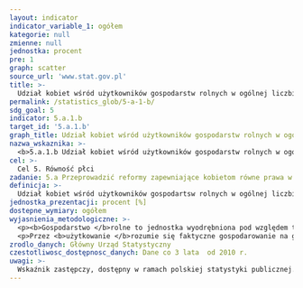 ```yaml
---
layout: indicator
indicator_variable_1: ogółem
kategorie: null
zmienne: null
jednostka: procent
pre: 1
graph: scatter
source_url: 'www.stat.gov.pl'
title: >-
  Udział kobiet wśród użytkowników gospodarstw rolnych w ogólnej liczbie użytkowników gospodarstw rolnych
permalink: /statistics_glob/5-a-1-b/
sdg_goal: 5
indicator: 5.a.1.b
target_id: '5.a.1.b'
graph_title: Udział kobiet wśród użytkowników gospodarstw rolnych w ogólnej liczbie użytkowników gospodarstw rolnych
nazwa_wskaznika: >-
  <b>5.a.1.b Udział kobiet wśród użytkowników gospodarstw rolnych w ogólnej liczbie użytkowników gospodarstw rolnych</b>
cel: >-
  Cel 5. Równość płci
zadanie: 5.a Przeprowadzić reformy zapewniające kobietom równe prawa w dostępie do zasobów ekonomicznych, prawa własności, sprawowania kontroli nad gruntami i innym mieniem, usług finansowych, dziedziczenia oraz zasobów naturalnych, zgodnie z prawem krajowym
definicja: >-
  Udział kobiet wśród użytkowników gospodartsw rolnych w ogólnej liczbie użytkowników gospodarstw rolnych
jednostka_prezentacji: procent [%]
dostepne_wymiary: ogółem
wyjasnienia_metodologiczne: >-
  <p><b>Gospodarstwo </b>rolne to jednostka wyodrębniona pod względem technicznym i ekonomicznym, posiadająca odrębne kierownictwo (użytkownik lub zarządzający) i prowadząca działalność rolniczą.</p>
  <p>Przez <b>użytkowanie </b>rozumie się faktyczne gospodarowanie na gruntach.</p>
zrodlo_danych: Główny Urząd Statystyczny
czestotliwosc_dostępnosc_danych: Dane co 3 lata  od 2010 r.
uwagi: >-
  Wskaźnik zastępczy, dostępny w ramach polskiej statystyki publicznej. Wskaźnikiem zasadniczym, przyjętym przez ONZ, monitorującym cel 5.a. Agendy 2030, jest wskaźnik 5.a.1: (a) Odsetek ludności rolniczej z prawem własności lub zabezpieczeniem praw do gruntów rolnych według płci  (b) Udział kobiet wśród właścicieli lub posiadaczy praw do gruntów rolnych według rodzaju własności.
---
```


